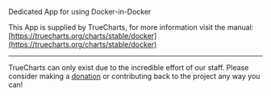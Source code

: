 Dedicated App for using Docker-in-Docker

This App is supplied by TrueCharts, for more information visit the manual: [https://truecharts.org/charts/stable/docker](https://truecharts.org/charts/stable/docker)

---

TrueCharts can only exist due to the incredible effort of our staff.
Please consider making a [donation](https://truecharts.org/sponsor) or contributing back to the project any way you can!
